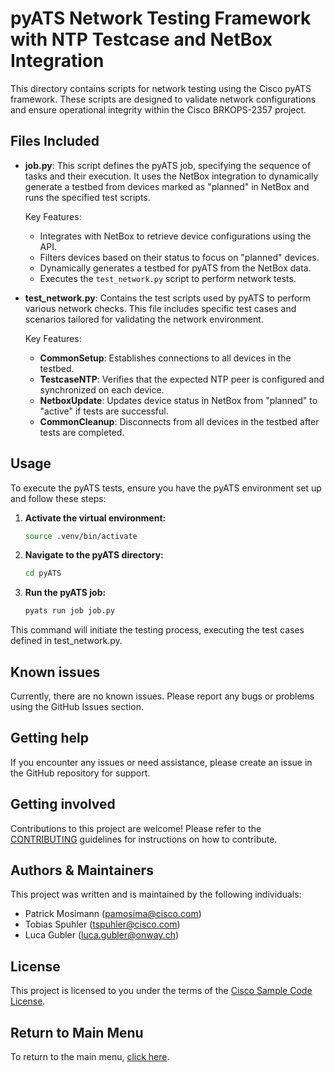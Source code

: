 # pyATS Network Testing Framework with NTP Testcase and NetBox Integration

This directory contains scripts for network testing using the Cisco pyATS framework. These scripts are designed to validate network configurations and ensure operational integrity within the Cisco BRKOPS-2357 project.

## Files Included

- **job.py**: This script defines the pyATS job, specifying the sequence of tasks and their execution. It uses the NetBox integration to dynamically generate a testbed from devices marked as "planned" in NetBox and runs the specified test scripts.

  Key Features:

  - Integrates with NetBox to retrieve device configurations using the API.
  - Filters devices based on their status to focus on "planned" devices.
  - Dynamically generates a testbed for pyATS from the NetBox data.
  - Executes the `test_network.py` script to perform network tests.

- **test_network.py**: Contains the test scripts used by pyATS to perform various network checks. This file includes specific test cases and scenarios tailored for validating the network environment.

  Key Features:

  - **CommonSetup**: Establishes connections to all devices in the testbed.
  - **TestcaseNTP**: Verifies that the expected NTP peer is configured and synchronized on each device.
  - **NetboxUpdate**: Updates device status in NetBox from "planned" to "active" if tests are successful.
  - **CommonCleanup**: Disconnects from all devices in the testbed after tests are completed.

## Usage

To execute the pyATS tests, ensure you have the pyATS environment set up and follow these steps:

1. **Activate the virtual environment:**

   ```bash
   source .venv/bin/activate
   ```

2. **Navigate to the pyATS directory:**

   ```bash
   cd pyATS
   ```

3. **Run the pyATS job:**

   ```bash
   pyats run job job.py
   ```

This command will initiate the testing process, executing the test cases defined in test_network.py.

## Known issues

Currently, there are no known issues. Please report any bugs or problems using the GitHub Issues section.

## Getting help

If you encounter any issues or need assistance, please create an issue in the GitHub repository for support.

## Getting involved

Contributions to this project are welcome! Please refer to the [CONTRIBUTING](../CONTRIBUTING.md) guidelines for instructions on how to contribute.

## Authors & Maintainers

This project was written and is maintained by the following individuals:

- Patrick Mosimann (<pamosima@cisco.com>)
- Tobias Spuhler (<tspuhler@cisco.com>)
- Luca Gubler (<luca.gubler@onway.ch>)

## License

This project is licensed to you under the terms of the [Cisco Sample Code License](../LICENSE).

## Return to Main Menu

To return to the main menu, [click here](../README.md).
